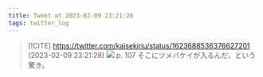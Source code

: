 ```yaml
---
title: Tweet at 2023-02-09 23:21:28
tags: twitter_log
---
```


> [!CITE] https://twitter.com/kaisekiriu/status/1623688536376627201 (2023-02-09 23:21:28)
> ![](https://twitter.com/kaisekiriu/status/1623688536376627201)
> p. 107
> そこにツメバケイが入るんだ、という驚き。
